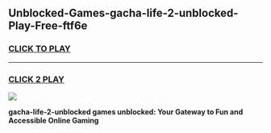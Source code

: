 
## Unblocked-Games-gacha-life-2-unblocked-Play-Free-ftf6e
<h3>
<a href="https://premium76.site?title=gacha-life-2-unblocked&ref=10A">CLICK TO PLAY</a></h3>
<hr>

<h3>
<a href="https://premium76.site?title=gacha-life-2-unblocked&ref=10A">CLICK 2 PLAY</a>
  
</h3>

<a href="https://premium76.site?title=gacha-life-2-unblocked&ref=10A"><img src="https://clearcache.store/games.png"></a>


**gacha-life-2-unblocked games unblocked: Your Gateway to Fun and Accessible Online Gaming**
